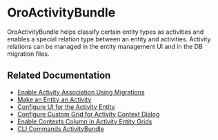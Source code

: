 <a id="bundle-docs-platform-activity-bundle"></a>

# OroActivityBundle

OroActivityBundle helps classify certain entity types as activities and enables a special relation type between an entity and activities. Activity relations can be managed in the entity management UI and in the DB migration files.

## Related Documentation

* [Enable Activity Association Using Migrations](../../../backend/entities/entity-activities.md#backend-entity-activities)
* [Make an Entity an Activity](../../../backend/entities/entity-activities.md#backend-make-entity-activities)
* [Configure UI for the Activity Entity](../../../backend/entities/entity-activities.md#backend-entity-activities-configure-ui)
* [Configure Custom Grid for Activity Context Dialog](../../../backend/entities/entity-activities.md#backend-entity-activities-configure-custom-grid)
* [Enable Contexts Column in Activity Entity Grids](../../../backend/entities/entity-activities.md#backend-entity-activities-enable-context-column)
* [CLI Commands ActivityBundle](commands.md#bundle-docs-platform-activity-bundle-commands)
